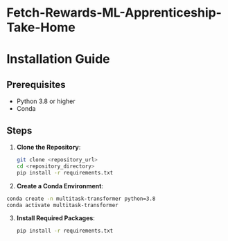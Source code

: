 # Fetch-Rewards-ML-Apprenticeship-Take-Home
# Installation Guide

## Prerequisites

- Python 3.8 or higher
- Conda

## Steps

1. **Clone the Repository**:
   ```bash
   git clone <repository_url>
   cd <repository_directory>
   pip install -r requirements.txt
   ```

2. **Create a Conda Environment**:
  ```bash
  conda create -n multitask-transformer python=3.8
  conda activate multitask-transformer
  ```

3. **Install Required Packages**:
   ```bash
   pip install -r requirements.txt
   ```
